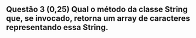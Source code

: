 ## Questão 3 (0,25) Qual o método da classe String que, se invocado, retorna um array de caracteres representando essa String.

